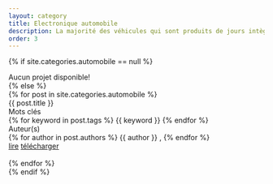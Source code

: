 ```yaml
---
layout: category
title: Electronique automobile
description: La majorité des véhicules qui sont produits de jours intègre de l'électronique afin d'assurer un meilleur confort pour l'utilisateur.
order: 3
---
```


{% if site.categories.automobile == null %}
    <div class="row"> Aucun projet disponible! </div>
{% else %}
    <div class="row">
        {% for post in site.categories.automobile %}
            <div class="col m6 s12">
                <div class="card white">
                    <div class="card-content grey-text text-darken-2">
                        <span class="card-title"> {{ post.title }} </span>
                        <div class="row">
                            <div class="project-h">Mots clés</div> 
                            <div>
                                <!-- keywords -->
                                {% for keyword in post.tags %}
                                    <span class="keyword"> {{ keyword }} </span>
                                {% endfor %}
                            </div>
                            <div class="project-h">Auteur(s)</div>
                            <div>
                                <!-- authors name -->
                                {% for author in post.authors %}
                                    <span class="author"> {{ author }} </span>, 
                                {% endfor %}
                            </div>
                        </div>
                        <div class="card-action">
                            <a href="#" class="grey-text darken-3">lire</a>
                            <a href="#" class="grey-text darken-3">télécharger</a>
                        </div>
                    </div>                    
                </div>
            </div>
        {% endfor %}
    </div>
{% endif %}


